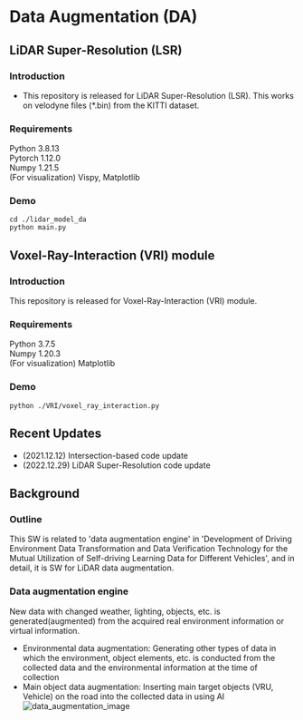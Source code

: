 # Data Augmentation (DA)

## LiDAR Super-Resolution (LSR)

### Introduction

* This repository is released for LiDAR Super-Resolution (LSR).
This works on velodyne files (*.bin) from the KITTI dataset.

### Requirements
Python 3.8.13\
Pytorch 1.12.0\
Numpy 1.21.5\
(For visualization) Vispy, Matplotlib
### Demo
```
cd ./lidar_model_da
python main.py
```

## Voxel-Ray-Interaction (VRI) module

### Introduction
This repository is released for Voxel-Ray-Interaction (VRI) module.

### Requirements
Python 3.7.5\
Numpy 1.20.3\
(For visualization) Matplotlib

### Demo
```
python ./VRI/voxel_ray_interaction.py
```

## Recent Updates
* (2021.12.12) Intersection-based code update
* (2022.12.29) LiDAR Super-Resolution code update

## Background

### Outline
This SW is related to 'data augmentation engine' in 'Development of Driving Environment Data Transformation and Data Verification Technology for the Mutual Utilization of Self-driving Learning Data for Different Vehicles', and in detail, it is SW for LiDAR data augmentation.
### Data augmentation engine
New data with changed weather, lighting, objects, etc. is generated(augmented) from the acquired real environment information or virtual information.
- Environmental data augmentation: Generating other types of data in which the environment, object elements, etc. is conducted from the collected data and the environmental information at the time of collection
- Main object data augmentation: Inserting main target objects (VRU, Vehicle) on the road into the collected data in using AI
![data_augmentation_image](https://user-images.githubusercontent.com/95835936/147022053-62dd1851-2717-41af-9233-3c5f344dc8cb.png)

